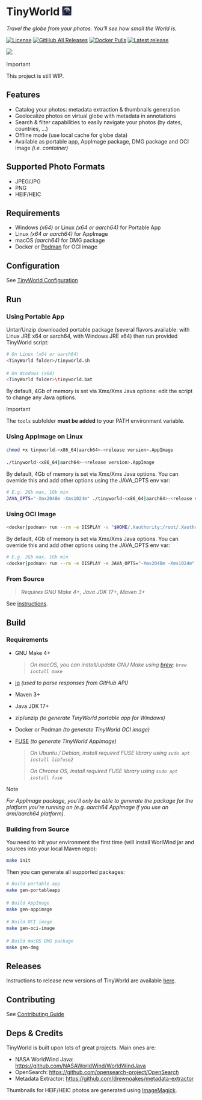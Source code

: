 # TinyWorld <img src="./tinyworldicon.jpg" width="24" height="24">

*Travel the globe from your photos. You'll see how small the World is.*

[![License](https://img.shields.io/github/license/asaintsever/tinyworld?style=for-the-badge)](https://github.com/asaintsever/tinyworld/blob/main/LICENSE)
[![GitHub All Releases](https://img.shields.io/github/downloads/asaintsever/tinyworld/total?style=for-the-badge)](https://github.com/asaintsever/tinyworld/releases)
[![Docker Pulls](https://img.shields.io/docker/pulls/asaintsever/tinyworld?style=for-the-badge)](https://hub.docker.com/r/asaintsever/tinyworld)
[![Latest release](https://img.shields.io/github/v/release/asaintsever/tinyworld?style=for-the-badge)](https://github.com/asaintsever/tinyworld/releases)

![](https://github.com/asaintsever/tinyworld/releases/download/demo/tinyworld.gif)

> [!IMPORTANT]
>
> This project is still WIP.

## Features

- Catalog your photos: metadata extraction & thumbnails generation
- Geolocalize photos on virtual globe with metadata in annotations
- Search & filter capabilities to easily navigate your photos (by dates, countries, ...)
- Offline mode (use local cache for globe data)
- Available as portable app, AppImage package, DMG package and OCI image *(i.e. container)*

## Supported Photo Formats

- JPEG/JPG
- PNG
- HEIF/HEIC

## Requirements

- Windows *(x64)* or Linux *(x64 or aarch64)* for Portable App
- Linux *(x64 or aarch64)* for AppImage
- macOS *(aarch64)* for DMG package
- Docker or [Podman](https://podman.io/) for OCI image

## Configuration

See [TinyWorld Configuration](cfg/README.md)

## Run

### Using Portable App

Untar/Unzip downloaded portable package (several flavors available: with Linux JRE x64 or aarch64, with Windows JRE x64) then run provided TinyWorld script:

```sh
# On Linux (x64 or aarch64)
<TinyWorld folder>/tinyworld.sh

# On Windows (x64)
<TinyWorld folder>\tinyworld.bat
```

By default, 4Gb of memory is set via Xmx/Xms Java options: edit the script to change any Java options.

> [!IMPORTANT]
> The `tools` subfolder **must be added** to your PATH environment variable.

### Using AppImage on Linux

```sh
chmod +x tinyworld-<x86_64|aarch64>-<release version>.AppImage

./tinyworld-<x86_64|aarch64>-<release version>.AppImage
```

By default, 4Gb of memory is set via Xmx/Xms Java options. You can override this and add other options using the JAVA_OPTS env var:

```sh
# E.g. 2Gb max, 1Gb min
JAVA_OPTS="-Xmx2048m -Xms1024m" ./tinyworld-<x86_64|aarch64>-<release version>.AppImage
```

### Using OCI Image

```sh
<docker|podman> run --rm -e DISPLAY -v "$HOME/.Xauthority:/root/.Xauthority:rw" -v "$HOME/.tinyworld:/root/.tinyworld" -v "$HOME/var/cache:/root/var/cache" --network host asaintsever/tinyworld:<release version>
```

By default, 4Gb of memory is set via Xmx/Xms Java options. You can override this and add other options using the JAVA_OPTS env var:

```sh
# E.g. 2Gb max, 1Gb min
<docker|podman> run --rm -e DISPLAY -e JAVA_OPTS="-Xmx2048m -Xms1024m" -v "$HOME/.Xauthority:/root/.Xauthority:rw" -v "$HOME/.tinyworld:/root/.tinyworld" -v "$HOME/var/cache:/root/var/cache" --network host asaintsever/tinyworld:<release version>
```

### From Source

> *Requires GNU Make 4+, Java JDK 17+, Maven 3+*

See [instructions](ui/TEST.md).

## Build

### Requirements

- GNU Make 4+

    > *On macOS, you can install/update GNU Make using [brew](https://brew.sh/): `brew install make`*

- [jq](https://jqlang.github.io/jq/) *(used to parse responses from GitHub API)*
- Maven 3+
- Java JDK 17+
- zip/unzip *(to generate TinyWorld portable app for Windows)*
- Docker or Podman *(to generate TinyWorld OCI image)*
- [FUSE](https://github.com/libfuse/libfuse) *(to generate TinyWorld AppImage)*

    > *On Ubuntu / Debian, install required FUSE library using `sudo apt install libfuse2`*
    >
    > *On Chrome OS, install required FUSE library using `sudo apt install fuse`*

> [!NOTE]
> *For AppImage package, you'll only be able to generate the package for the platform you're running on (e.g. aarch64 AppImage if you use an arm/aarch64 platform).*

### Building from Source

You need to init your environment the first time (will install WorlWind jar and sources into your local Maven repo):

```sh
make init
```

Then you can generate all supported packages:

```sh
# Build portable app
make gen-portableapp

# Build AppImage
make gen-appimage

# Build OCI image
make gen-oci-image

# Build macOS DMG package
make gen-dmg
```

## Releases

Instructions to release new versions of TinyWorld are available [here](RELEASE.md).

## Contributing

See [Contributing Guide](CONTRIBUTING.md)

## Deps & Credits

TinyWorld is built upon lots of great projects. Main ones are:

- NASA WorldWind Java: <https://github.com/NASAWorldWind/WorldWindJava>
- OpenSearch: <https://github.com/opensearch-project/OpenSearch>
- Metadata Extractor: <https://github.com/drewnoakes/metadata-extractor>

Thumbnails for HEIF/HEIC photos are generated using [ImageMagick](https://imagemagick.org/).
